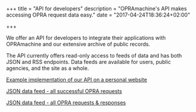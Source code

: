 +++
title = "API for developers"
description = "OPRAmachine's API makes accessing OPRA request data easy."
date = "2017-04-24T18:36:24+02:00"

+++

We offer an API for developers to integrate their applications with OPRAmachine and our extensive archive of public records.

The API currently offers read-only access to feeds of data and has both JSON and RSS endpoints. Data feeds are available for users, public agencies, and the site as a whole.

[Example implementation of our API on a personal website](https://github.com/gavinrozzi/alaveteli-hugo-shortcodes)

[JSON data feed - all successful OPRA requests](https://opramachine.com/feed/search/%20(latest_status:successful%20OR%20latest_status:partially_successful).json)

[JSON data feed - all OPRA requests & responses](https://opramachine.com/feed/search/%20(variety:sent%20OR%20variety:followup_sent%20OR%20variety:response%20OR%20variety:comment).json)



